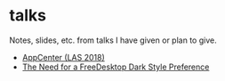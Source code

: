 # talks

Notes, slides, etc. from talks I have given or plan to give.

- [AppCenter (LAS 2018)](appcenter)
- [The Need for a FreeDesktop Dark Style Preference](fdo-dark-style)

